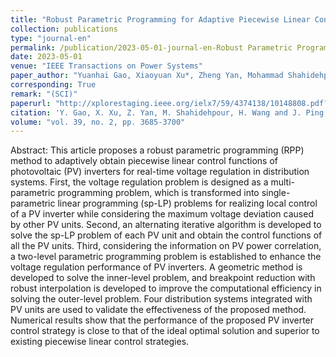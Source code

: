 ```yaml
---
title: "Robust Parametric Programming for Adaptive Piecewise Linear Control of Photovoltaic Inverters to Regulate Voltages in Power Distribution Systems"
collection: publications
type: "journal-en"
permalink: /publication/2023-05-01-journal-en-Robust Parametric Programming for Adaptive Piecewise Linear Control of Photovoltaic Inverters to Regulate Voltages in Power Distribution
date: 2023-05-01
venue: "IEEE Transactions on Power Systems"
paper_author: "Yuanhai Gao, Xiaoyuan Xu*, Zheng Yan, Mohammad Shahidehpour, <b>Han Wang</b>, Yue Chen"
corresponding: True
remark: "(SCI)"
paperurl: "http://xplorestaging.ieee.org/ielx7/59/4374138/10148808.pdf?arnumber=10148808"
citation: 'Y. Gao, X. Xu, Z. Yan, M. Shahidehpour, H. Wang and J. Ping, "Robust Parametric Programming for Adaptive Piecewise Linear Control of Photovoltaic Inverters to Regulate Voltages in Power Distribution Systems," in IEEE Transactions on Power Systems, vol. 39, no. 2, pp. 3685-3700, March 2024'
volume: "vol. 39, no. 2, pp. 3685-3700"
---
```


Abstract:
This article proposes a robust parametric programming (RPP) method to adaptively obtain piecewise linear control functions of photovoltaic (PV) inverters for real-time voltage regulation in distribution systems. First, the voltage regulation problem is designed as a multi-parametric programming problem, which is transformed into single-parametric linear programming (sp-LP) problems for realizing local control of a PV inverter while considering the maximum voltage deviation caused by other PV units. Second, an alternating iterative algorithm is developed to solve the sp-LP problem of each PV unit and obtain the control functions of all the PV units. Third, considering the information on PV power correlation, a two-level parametric programming problem is established to enhance the voltage regulation performance of PV inverters. A geometric method is developed to solve the inner-level problem, and breakpoint reduction with robust interpolation is developed to improve the computational efficiency in solving the outer-level problem. Four distribution systems integrated with PV units are used to validate the effectiveness of the proposed method. Numerical results show that the performance of the proposed PV inverter control strategy is close to that of the ideal optimal solution and superior to existing piecewise linear control strategies.
